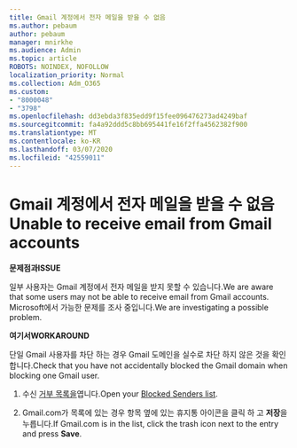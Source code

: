 ```yaml
---
title: Gmail 계정에서 전자 메일을 받을 수 없음
ms.author: pebaum
author: pebaum
manager: mnirkhe
ms.audience: Admin
ms.topic: article
ROBOTS: NOINDEX, NOFOLLOW
localization_priority: Normal
ms.collection: Adm_O365
ms.custom:
- "8000048"
- "3798"
ms.openlocfilehash: dd3ebda3f835edd9f15fee096476273ad4249baf
ms.sourcegitcommit: fa4a92ddd5c8bb695441fe16f2ffa4562382f900
ms.translationtype: MT
ms.contentlocale: ko-KR
ms.lasthandoff: 03/07/2020
ms.locfileid: "42559011"
---
```

# <a name="unable-to-receive-email-from-gmail-accounts"></a><span data-ttu-id="81cac-102">Gmail 계정에서 전자 메일을 받을 수 없음</span><span class="sxs-lookup"><span data-stu-id="81cac-102">Unable to receive email from Gmail accounts</span></span>

<span data-ttu-id="81cac-103">**문제점과**</span><span class="sxs-lookup"><span data-stu-id="81cac-103">**ISSUE**</span></span>

<span data-ttu-id="81cac-104">일부 사용자는 Gmail 계정에서 전자 메일을 받지 못할 수 있습니다.</span><span class="sxs-lookup"><span data-stu-id="81cac-104">We are aware that some users may not be able to receive email from Gmail accounts.</span></span> <span data-ttu-id="81cac-105">Microsoft에서 가능한 문제를 조사 중입니다.</span><span class="sxs-lookup"><span data-stu-id="81cac-105">We are investigating a possible problem.</span></span>

<span data-ttu-id="81cac-106">**여기서**</span><span class="sxs-lookup"><span data-stu-id="81cac-106">**WORKAROUND**</span></span>

<span data-ttu-id="81cac-107">단일 Gmail 사용자를 차단 하는 경우 Gmail 도메인을 실수로 차단 하지 않은 것을 확인 합니다.</span><span class="sxs-lookup"><span data-stu-id="81cac-107">Check that you have not accidentally blocked the Gmail domain when blocking one Gmail user.</span></span>

1. <span data-ttu-id="81cac-108">수신 [거부 목록을](https://go.microsoft.com/fwlink/?linkid=2121010)엽니다.</span><span class="sxs-lookup"><span data-stu-id="81cac-108">Open your [Blocked Senders list](https://go.microsoft.com/fwlink/?linkid=2121010).</span></span>

2. <span data-ttu-id="81cac-109">Gmail.com가 목록에 있는 경우 항목 옆에 있는 휴지통 아이콘을 클릭 하 고 **저장**을 누릅니다.</span><span class="sxs-lookup"><span data-stu-id="81cac-109">If Gmail.com is in the list, click the trash icon next to the entry and press **Save**.</span></span>
